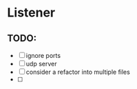 # Listener

## TODO:
- [ ] ignore ports
- [ ] udp server
- [ ] consider a refactor into multiple files
- [ ]
